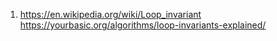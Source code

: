 1) https://en.wikipedia.org/wiki/Loop_invariant \
https://yourbasic.org/algorithms/loop-invariants-explained/




